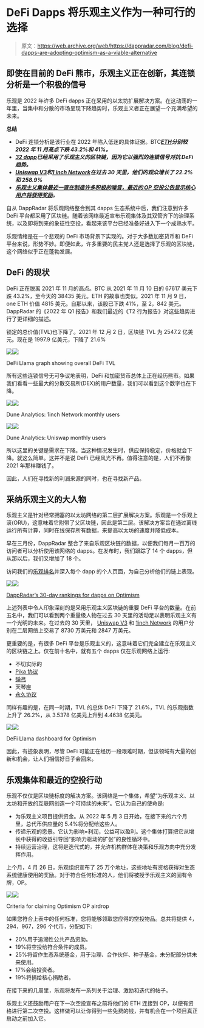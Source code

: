 # DeFi Dapps 将乐观主义作为一种可行的选择

> 原文：<https://web.archive.org/web/https://dappradar.com/blog/defi-dapps-are-adopting-optimism-as-a-viable-alternative>

## 即使在目前的 DeFi 熊市，乐观主义正在创新，其连锁分析是一个积极的信号

乐观是 2022 年许多 DeFi dapps 正在采用的以太坊扩展解决方案。在这动荡的一年里，当集中和分散的市场呈现下降趋势时，乐观主义者正在展望一个充满希望的未来。

**总结**

*   DeFi 连锁分析是该行业在 2022 年陷入低迷的具体证据。BTC[***ETH***](https://web.archive.org/web/20220925085227/https://dappradar.com/hub/token/eth/ETH)***分别较 2022 年 11 月高点下跌 43.2%和 41%。***
*   [***32 dapp***](https://web.archive.org/web/20220925085227/https://dappradar.com/rankings/protocol/optimism/1)***已经采用了乐观主义的区块链，因为它以强烈的连锁信号对抗 DeFi 趋势。***
*   [***Uniswap V3***](https://web.archive.org/web/20220925085227/https://dappradar.com/multichain/exchanges/uniswap-v3)***和***[***1 inch Network***](https://web.archive.org/web/20220925085227/https://dappradar.com/multichain/defi/1inch-network)***在过去 30 天里，他们的观众增长了 22.2%和 258.9%***
*   ***[乐观主义集体最近一直在制造许多积极的噪音，最近的 OP 空投公告显示核心用户将获得奖励](https://web.archive.org/web/20220925085227/https://dappradar.com/blog/defi-dapps-are-adopting-optimism-as-a-viable-alternative/#optimism-airdrop)。***

自从 DappRadar 将乐观网络整合到其 dapps 生态系统中后，我们注意到许多 DeFi 平台都采用了区块链。随着该网络最近宣布乐观集体及其双管齐下的治理系统，以及即将到来的象征性空投，看起来该平台已经准备好进入下一个成熟水平。

乐观情绪是在一个悲观的 DeFi 市场背景下实现的。对于大多数加密货币和 DeFi 平台来说，形势不妙。即便如此，许多重要的民主党人还是选择了乐观的区块链，这个网络似乎正在蓬勃发展。

## DeFi 的现状

DeFi 正在脱离 2021 年 11 月的高点。BTC 从 2021 年 11 月 10 日的 67617 美元下跌 43.2%，至今天的 38435 美元。ETH 的故事也类似。2021 年 11 月 9 日，one ETH 价值 4815 美元。自那以来，该股已下跌 41%，至 2，842 美元。DappRadar 的《2022 年 Q1 报告》和我们最近的《T2 行为报告》对这些趋势进行了更详细的描述。

锁定的总价值(TVL)也下降了。2021 年 12 月 2 日，区块链 TVL 为 2547.2 亿美元。现在是 1997.9 亿美元，下降了 21.6%

![](img/2fe83e33c47ab52b674f8cb4bad03654.png)![](img/77d4e1cb9ffafe1df99adffd3da97eba.png)

DeFi Llama graph showing overall DeFi TVL

所有这些连锁信号无可争议地表明，DeFi 和加密货币总体上正在经历熊市。如果我们看看一些最大的分散交易所(DEX)的用户数量，我们可以看到这个数字也在下降。

![](img/fb82d7fd8ad4e4c3241c6d513c5a68f7.png)![](img/c9dd71bfdb64d6a25c73d17c3d081558.png)

Dune Analytics: 1inch Network monthly users

![](img/723f8f11e743508b4447d916a9f4ba86.png)![](img/64eb856ea316e103cd50ac47ab8b6600.png)

Dune Analytics: Uniswap monthly users

所以这里的关键是需求在下降。当这种情况发生时，供应保持稳定，价格就会下降。就这么简单。这并不是说 DeFi 已经风光不再。值得注意的是，人们不再像 2021 年那样赚钱了。

因此，人们在寻找新的利润来源的同时，也在寻找新产品。

## 采纳乐观主义的大人物

乐观主义是针对经常拥塞的以太坊网络的第二层扩展解决方案。乐观是一个乐观上滚(ORU)，这意味着它附带了父区块链，因此是第二层。该解决方案旨在通过离线运行所有计算，同时在线保存所有数据，来提高以太坊的速度并降低成本。

早在三月份，DappRadar 整合了来自乐观区块链的数据，以便我们每月一百万的访问者可以分析使用该网络的 dapps。在发布时，我们跟踪了 14 个 dapps，但从那以后，我们又增加了 18 个。

访问我们的[乐观排名](https://web.archive.org/web/20220925085227/https://dappradar.com/rankings/protocol/optimism/1)并深入每个 dapp 的个人页面，为自己分析他们的链上表现。

![](img/f7ee8eb345b4c8f9abe18af23498e135.png)![](img/1471613511a33aeb974c01513521a229.png)

[DappRadar’s 30-day rankings for dapps on Optimism](https://web.archive.org/web/20220925085227/https://dappradar.com/rankings/protocol/optimism)

上述列表中令人印象深刻的是采用乐观主义区块链的重要 DeFi 平台的数量。在前五名中，我们可以看到两个重量级人物在过去 30 天里的活动足以表明乐观主义有一个光明的未来。在过去的 30 天里， [Uniswap V3](https://web.archive.org/web/20220925085227/https://dappradar.com/multichain/exchanges/uniswap-v3) 和 [1inch Network](https://web.archive.org/web/20220925085227/https://dappradar.com/optimism/defi/1inch-network) 的用户分别在二层网络上交易了 8730 万美元和 2847 万美元。

更重要的是，有很多 DeFi 平台是乐观主义的，这意味着它们完全建立在乐观主义的区块链之上。仅在前十名中，就有五个 dapps 仅在乐观网络上运行:

*   不切实际的
*   [Pika 协议](https://web.archive.org/web/20220925085227/https://dappradar.com/optimism/exchanges/pika-protocol)
*   [弹弓](https://web.archive.org/web/20220925085227/https://dappradar.com/optimism/defi/slingshot)
*   天琴座
*   [永久协议](https://web.archive.org/web/20220925085227/https://dappradar.com/optimism/defi/perpetual-protocol)

同样有趣的是，在同一时期，TVL 的总体 DeFi 下降了 21.6%，TVL 的乐观指数上升了 26.2%，从 3.5378 亿美元上升到 4.4638 亿美元。

![](img/324c5a5ae1cd669ce5bb247d4c936fd4.png)![](img/86030924c8720c2d2a2c5ceb16822b84.png)

DeFi Llama dashboard for Optimism

因此，有迹象表明，尽管 DeFi 可能正在经历一段艰难时期，但该领域有大量的创新和机会，让人们相信好日子会回来。

## 乐观集体和最近的空投行动

乐观不仅仅是区块链标度的解决方案。该网络是一个集体，希望“为乐观主义、以太坊和开放的互联网创造一个可持续的未来”。它认为自己的使命是:

*   为乐观主义项目提供资金。从 2022 年 5 月 3 日开始，在接下来的六个月里，总代币供应量的 5.4%将分配给这些人。
*   传递乐观的愿景。它认为影响=利润，公益可以盈利。这个集体打算把它从增长中获得的收益引导回“影响力驱动的扩张”的良性循环中。
*   持续运营治理，这将是迭代式的，并允许机构群体在决策和乐观方向中充分发挥作用。

上个月，4 月 26 日，乐观组织宣布了 25 万个地址，这些地址有资格获得对生态系统健康使用的奖励。对于符合任何标准的人，他们将被授予乐观主义的固有令牌，OP。

![](img/36d437a4985ab9d7b3ca2b0c06ccc536.png)![](img/b8a7fb494ac0da393da6223a3e336206.png)

Criteria for claiming Optimism OP airdrop

如果您符合上表中的任何标准，您将能够领取您应得的空投物品。总共将提供 4，294，967，296 个代币，分配如下:

*   20%用于追溯性公共产品资助。
*   19%将空投给符合条件的成员。
*   25%将留作生态系统基金，用于治理、合作伙伴、种子基金，未分配部分供未来使用。
*   17%会给投资者。
*   19%将捐给核心捐助者。

在接下来的几周里，乐观将发布一系列关于治理、激励和迭代的帖子。

乐观主义还鼓励用户在下一次空投宣布之前将他们的 ETH 连接到 OP，以便有资格进行第二次空投。这样做可以让你得到一些免费的钱，并有机会在一个项目真正启动之前加入它。